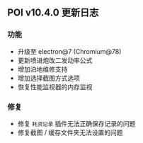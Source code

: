 ## POI v10.4.0 更新日志

### 功能

- 升级至 electron@7 (Chromium@78)
- 更新喷进炮改二发动率公式
- 增加泊地维修支持
- 增加选择截图方式选项
- 恢复性能监视器的内存监视

### 修复

- 修复 `耗资记录` 插件无法正确保存记录的问题
- 修复截图 / 缓存文件夹无法设置的问题
